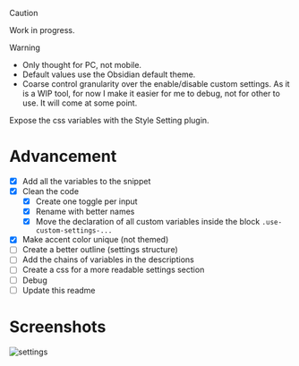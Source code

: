 > [!CAUTION]
> Work in progress.

> [!WARNING]
> - Only thought for PC, not mobile.
> - Default values use the Obsidian default theme.
> - Coarse control granularity over the enable/disable custom settings. As it is a WIP tool, for now I make it easier for me to debug, not for other to use. It will come at some point.

Expose the css variables with the Style Setting plugin.

# Advancement

- [x] Add all the variables to the snippet
- [x] Clean the code
  - [x] Create one toggle per input
  - [x] Rename with better names
  - [x] Move the declaration of all custom variables inside the block `.use-custom-settings-...`
- [x] Make accent color unique (not themed)
- [ ] Create a better outline (settings structure)
- [ ] Add the chains of variables in the descriptions
- [ ] Create a css for a more readable settings section
- [ ] Debug
- [ ] Update this readme

# Screenshots

![settings](screenshots/settings.png)
